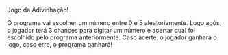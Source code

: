 Jogo da Adivinhação!

O programa vai escolher um número entre 0 e 5 aleatoriamente. Logo após,
o jogador terá 3 chances para digitar um número e acertar qual foi escolhido 
pelo programa anteriormente. Caso acerte, o jogador ganhará o jogo, caso erre, o programa
ganhará!

